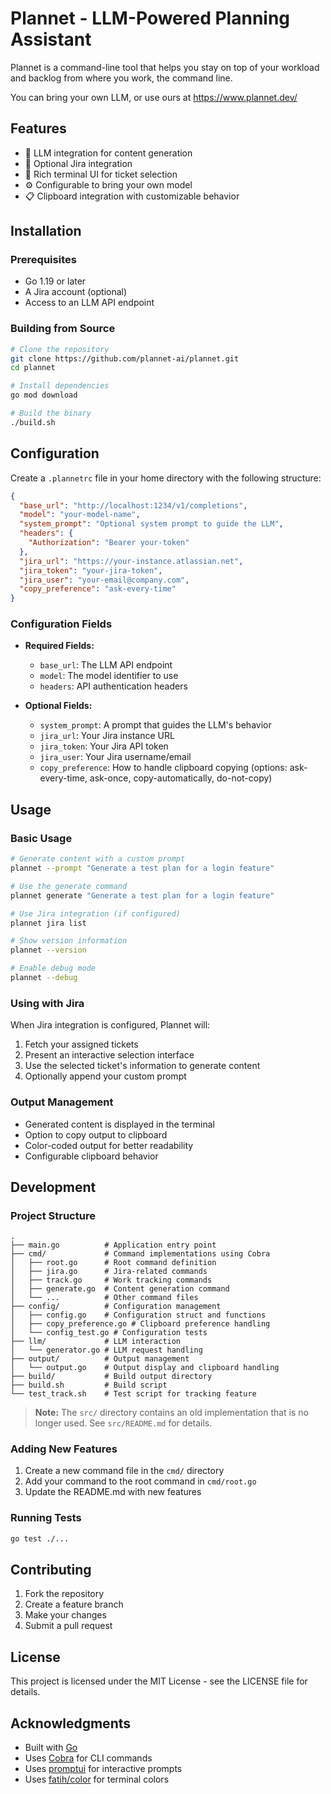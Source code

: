 # Plannet - LLM-Powered Planning Assistant

Plannet is a command-line tool that helps you stay on top of your workload and backlog from where you work, the command line.

You can bring your own LLM, or use ours at https://www.plannet.dev/

## Features

- 🤖 LLM integration for content generation
- 🎫 Optional Jira integration
- 🎨 Rich terminal UI for ticket selection
- ⚙️ Configurable to bring your own model
- 📋 Clipboard integration with customizable behavior

## Installation

### Prerequisites

- Go 1.19 or later
- A Jira account (optional)
- Access to an LLM API endpoint

### Building from Source

```bash
# Clone the repository
git clone https://github.com/plannet-ai/plannet.git
cd plannet

# Install dependencies
go mod download

# Build the binary
./build.sh
```

## Configuration

Create a `.plannetrc` file in your home directory with the following structure:

```json
{
  "base_url": "http://localhost:1234/v1/completions",
  "model": "your-model-name",
  "system_prompt": "Optional system prompt to guide the LLM",
  "headers": {
    "Authorization": "Bearer your-token"
  },
  "jira_url": "https://your-instance.atlassian.net",
  "jira_token": "your-jira-token",
  "jira_user": "your-email@company.com",
  "copy_preference": "ask-every-time"
}
```

### Configuration Fields

- **Required Fields:**

  - `base_url`: The LLM API endpoint
  - `model`: The model identifier to use
  - `headers`: API authentication headers

- **Optional Fields:**
  - `system_prompt`: A prompt that guides the LLM's behavior
  - `jira_url`: Your Jira instance URL
  - `jira_token`: Your Jira API token
  - `jira_user`: Your Jira username/email
  - `copy_preference`: How to handle clipboard copying (options: ask-every-time, ask-once, copy-automatically, do-not-copy)

## Usage

### Basic Usage

```bash
# Generate content with a custom prompt
plannet --prompt "Generate a test plan for a login feature"

# Use the generate command
plannet generate "Generate a test plan for a login feature"

# Use Jira integration (if configured)
plannet jira list

# Show version information
plannet --version

# Enable debug mode
plannet --debug
```

### Using with Jira

When Jira integration is configured, Plannet will:

1. Fetch your assigned tickets
2. Present an interactive selection interface
3. Use the selected ticket's information to generate content
4. Optionally append your custom prompt

### Output Management

- Generated content is displayed in the terminal
- Option to copy output to clipboard
- Color-coded output for better readability
- Configurable clipboard behavior

## Development

### Project Structure

```
.
├── main.go          # Application entry point
├── cmd/             # Command implementations using Cobra
│   ├── root.go      # Root command definition
│   ├── jira.go      # Jira-related commands
│   ├── track.go     # Work tracking commands
│   ├── generate.go  # Content generation command
│   └── ...          # Other command files
├── config/          # Configuration management
│   ├── config.go    # Configuration struct and functions
│   ├── copy_preference.go # Clipboard preference handling
│   └── config_test.go # Configuration tests
├── llm/             # LLM interaction
│   └── generator.go # LLM request handling
├── output/          # Output management
│   └── output.go    # Output display and clipboard handling
├── build/           # Build output directory
├── build.sh         # Build script
└── test_track.sh    # Test script for tracking feature
```

> **Note:** The `src/` directory contains an old implementation that is no longer used. See `src/README.md` for details.

### Adding New Features

1. Create a new command file in the `cmd/` directory
2. Add your command to the root command in `cmd/root.go`
3. Update the README.md with new features

### Running Tests

```bash
go test ./...
```

## Contributing

1. Fork the repository
2. Create a feature branch
3. Make your changes
4. Submit a pull request

## License

This project is licensed under the MIT License - see the LICENSE file for details.

## Acknowledgments

- Built with [Go](https://golang.org/)
- Uses [Cobra](https://github.com/spf13/cobra) for CLI commands
- Uses [promptui](https://github.com/manifoldco/promptui) for interactive prompts
- Uses [fatih/color](https://github.com/fatih/color) for terminal colors
